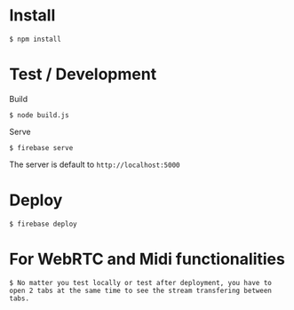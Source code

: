 # Install

    $ npm install

# Test / Development

Build

    $ node build.js

Serve

    $ firebase serve

The server is default to `http://localhost:5000`

# Deploy

    $ firebase deploy


# For WebRTC and Midi functionalities

	$ No matter you test locally or test after deployment, you have to open 2 tabs at the same time to see the stream transfering between tabs.  